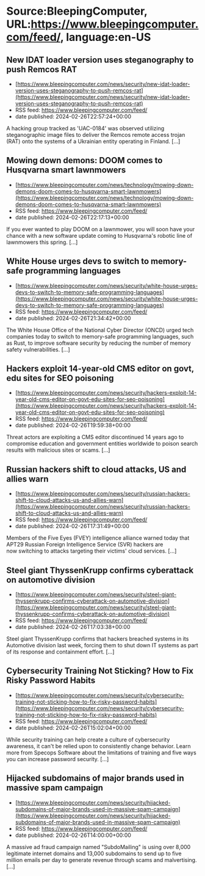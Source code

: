 # Source:BleepingComputer, URL:https://www.bleepingcomputer.com/feed/, language:en-US

## New IDAT loader version uses steganography to push Remcos RAT
 - [https://www.bleepingcomputer.com/news/security/new-idat-loader-version-uses-steganography-to-push-remcos-rat](https://www.bleepingcomputer.com/news/security/new-idat-loader-version-uses-steganography-to-push-remcos-rat)
 - RSS feed: https://www.bleepingcomputer.com/feed/
 - date published: 2024-02-26T22:57:24+00:00

A hacking group tracked as 'UAC-0184' was observed utilizing steganographic image files to deliver the Remcos remote access trojan (RAT) onto the systems of a Ukrainian entity operating in Finland. [...]

## Mowing down demons: DOOM comes to Husqvarna smart lawnmowers
 - [https://www.bleepingcomputer.com/news/technology/mowing-down-demons-doom-comes-to-husqvarna-smart-lawnmowers](https://www.bleepingcomputer.com/news/technology/mowing-down-demons-doom-comes-to-husqvarna-smart-lawnmowers)
 - RSS feed: https://www.bleepingcomputer.com/feed/
 - date published: 2024-02-26T22:17:13+00:00

If you ever wanted to play DOOM on a lawnmower, you will soon have your chance with a new software update coming to Husqvarna's robotic line of lawnmowers this spring. [...]

## White House urges devs to switch to memory-safe programming languages
 - [https://www.bleepingcomputer.com/news/security/white-house-urges-devs-to-switch-to-memory-safe-programming-languages](https://www.bleepingcomputer.com/news/security/white-house-urges-devs-to-switch-to-memory-safe-programming-languages)
 - RSS feed: https://www.bleepingcomputer.com/feed/
 - date published: 2024-02-26T21:34:42+00:00

The White House Office of the National Cyber Director (ONCD) urged tech companies today to switch to memory-safe programming languages, such as Rust, to improve software security by reducing the number of memory safety vulnerabilities. [...]

## Hackers exploit 14-year-old CMS editor on govt, edu sites for SEO poisoning
 - [https://www.bleepingcomputer.com/news/security/hackers-exploit-14-year-old-cms-editor-on-govt-edu-sites-for-seo-poisoning](https://www.bleepingcomputer.com/news/security/hackers-exploit-14-year-old-cms-editor-on-govt-edu-sites-for-seo-poisoning)
 - RSS feed: https://www.bleepingcomputer.com/feed/
 - date published: 2024-02-26T19:59:38+00:00

Threat actors are exploiting a CMS editor discontinued 14 years ago to compromise education and government entities worldwide to poison search results with malicious sites or scams. [...]

## Russian hackers shift to cloud attacks, US and allies warn
 - [https://www.bleepingcomputer.com/news/security/russian-hackers-shift-to-cloud-attacks-us-and-allies-warn](https://www.bleepingcomputer.com/news/security/russian-hackers-shift-to-cloud-attacks-us-and-allies-warn)
 - RSS feed: https://www.bleepingcomputer.com/feed/
 - date published: 2024-02-26T17:31:49+00:00

Members of the Five Eyes (FVEY) intelligence alliance warned today that APT29 Russian Foreign Intelligence Service (SVR) hackers are now switching to attacks targeting their victims' cloud services. [...]

## Steel giant ThyssenKrupp confirms cyberattack on automotive division
 - [https://www.bleepingcomputer.com/news/security/steel-giant-thyssenkrupp-confirms-cyberattack-on-automotive-division](https://www.bleepingcomputer.com/news/security/steel-giant-thyssenkrupp-confirms-cyberattack-on-automotive-division)
 - RSS feed: https://www.bleepingcomputer.com/feed/
 - date published: 2024-02-26T17:03:38+00:00

Steel giant ThyssenKrupp confirms that hackers breached systems in its Automotive division last week, forcing them to shut down IT systems as part of its response and containment effort. [...]

## Cybersecurity Training Not Sticking? How to Fix Risky Password Habits
 - [https://www.bleepingcomputer.com/news/security/cybersecurity-training-not-sticking-how-to-fix-risky-password-habits](https://www.bleepingcomputer.com/news/security/cybersecurity-training-not-sticking-how-to-fix-risky-password-habits)
 - RSS feed: https://www.bleepingcomputer.com/feed/
 - date published: 2024-02-26T15:02:04+00:00

While security training can help create a culture of cybersecurity awareness, it can't be relied upon to consistently change behavior. Learn more from Specops Software about the limitations of training and five ways you can increase password security. [...]

## Hijacked subdomains of major brands used in massive spam campaign
 - [https://www.bleepingcomputer.com/news/security/hijacked-subdomains-of-major-brands-used-in-massive-spam-campaign](https://www.bleepingcomputer.com/news/security/hijacked-subdomains-of-major-brands-used-in-massive-spam-campaign)
 - RSS feed: https://www.bleepingcomputer.com/feed/
 - date published: 2024-02-26T14:00:00+00:00

A massive ad fraud campaign named "SubdoMailing" is using over 8,000 legitimate internet domains and 13,000 subdomains to send up to five million emails per day to generate revenue through scams and malvertising. [...]

